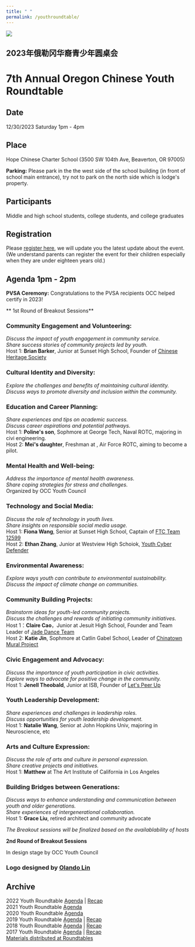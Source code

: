 ```yaml
---
title: " "
permalink: /youthroundtable/
---
```


![](https://res.cloudinary.com/dhngj18do/image/upload/f_auto,q_auto/v1/images/communities/youthroundtable_logo3)

## 2023年俄勒冈华裔青少年圆桌会
# 7th Annual Oregon Chinese Youth Roundtable

## Date
12/30/2023 Saturday 1pm - 4pm

## Place
Hope Chinese Charter School (3500 SW 104th Ave, Beaverton, OR 97005)

**Parking:** Please park in the the west side of the school building (in front of school main entrance), try not to park on the north side which is lodge's property.

## Participants

Middle and high school students, college students, and college graduates

## Registration

Please [register here](https://docs.google.com/forms/d/e/1FAIpQLSc946VK4VMu2ZZK_mgEl-2QBBaTOLoIwdgKmCw3K9CXkgN2Kg/viewform?usp=sf_link), we will update you the latest update about the event. (We understand parents can register the event for their children especially when they are under eighteen years old.)

## Agenda 1pm - 2pm

**PVSA Ceremony:** Congratulations to the PVSA recipients OCC helped certify in 2023!

** 1st Round of Breakout Sessions**

### Community Engagement and Volunteering:  
*Discuss the impact of youth engagement in community service.*  
*Share success stories of community projects led by youth.*  
Host 1: **Brian Barker**, Junior at Sunset High School, Founder of [Chinese Heritage Society](https://sites.google.com/view/sunsetchs/home)  

### Cultural Identity and Diversity:  
*Explore the challenges and benefits of maintaining cultural identity.*  
*Discuss ways to promote diversity and inclusion within the community.*  

### Education and Career Planning:  
*Share experiences and tips on academic success.*  
*Discuss career aspirations and potential pathways.*  
Host 1: **Poline's son**, Sophmore at George Tech, Naval ROTC, majoring in civi engineering.  
Host 2: **Mei's daughter**, Freshman at , Air Force ROTC, aiming to become a pilot.  

### Mental Health and Well-being:  
*Address the importance of mental health awareness.*  
*Share coping strategies for stress and challenges.*  
Organized by OCC Youth Council  

### Technology and Social Media:  
*Discuss the role of technology in youth lives.*  
*Share insights on responsible social media usage.*  
Host 1: **Fiona Wang**, Senior at Sunset High School, Captain of [FTC Team 12599](https://overchargedrobotics.org/)  
Host 2: **Ethan Zhang**, Junior at Westview High Schoiok, [Youth Cyber Defender](https://www.youthcyberdefender.org/)  

### Environmental Awareness:  
*Explore ways youth can contribute to environmental sustainability.*  
*Discuss the impact of climate change on communities.*  

### Community Building Projects:  
*Brainstorm ideas for youth-led community projects.*  
*Discuss the challenges and rewards of initiating community initiatives.*  
Host 1：**Claire Cao**，Junior at Jesuit High School, Founder and Team Leader of [Jade Dance Team](https://pdxchinese.org/youthdance/)  
Host 2: **Katie Jin**, Sophmore at Catlin Gabel School, Leader of [Chinatown Mural Project](https://pdxchinese.org/murals_in_chinatown_2023/)  

### Civic Engagement and Advocacy:  
*Discuss the importance of youth participation in civic activities.*  
*Explore ways to advocate for positive change in the community.*  
Host 1: **Jenell Theobald**, Junior at ISB, Founder of [Let's Peer Up](https://letspeerup.godaddysites.com/)  

### Youth Leadership Development:  
*Share experiences and challenges in leadership roles.*  
*Discuss opportunities for youth leadership development.*  
Host 1: **Natalie Wang**, Senior at John Hopkins Univ, majoring in Neuroscience, etc  

### Arts and Culture Expression:  
*Discuss the role of arts and culture in personal expression.*  
*Share creative projects and initiatives.*  
Host 1: **Matthew** at The Art Institute of California in Los Angeles  

### Building Bridges between Generations:  
*Discuss ways to enhance understanding and communication between youth and older generations.*  
*Share experiences of intergenerational collaboration.*  
Host 1: **Grace Liu**, retired architect and community advocate  

*The Breakout sessions will be finalized based on the availablability of hosts*

**2nd Round of Breakout Sessions**

In design stage by OCC Youth Council

### Logo designed by [Olando Lin](https://www.linkedin.com/in/olando-lin-3696ab37/)

## Archive

2022 Youth Roundtable [Agenda](/assets/pdf/youth-roundtable-2022.pdf) | [Recap](http://pdxchinese.org/youth_roundtable_2022-recap/)  
2021 Youth Roundtable [Agenda](/assets/pdf/youth-roundtable-2021.pdf)  
2020 Youth Roundtable [Agenda](/assets/pdf/youth-roundtable-2020.pdf)  
2019 Youth Roundtable [Agenda](/assets/pdf/youth-roundtable-2019.pdf) | [Recap](http://pdxchinese.org/youth-roundtable-2019-recap/)  
2018 Youth Roundtable [Agenda](/assets/pdf/youth-roundtable-2018.pdf) | [Recap](http://pdxchinese.org/youth-roundtable-2018-recap/)  
2017 Youth Roundtable [Agenda](/assets/pdf/youth-roundtable-2017.pdf) | [Recap](http://pdxchinese.org/youth-roundtable-2017-recap/)  
[Materials distributed at Roundtables](http://pdxchinese.org/resources/benefits_resources/roundtable/)
